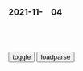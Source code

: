 ### 2021-11-　04

```note
```

<table id="tbc" style="white-space:pre-wrap">
</table>
<button onclick="toggleb()">toggle</button>
<button onclick="loadparse()">loadparse</button>
<br>
<!-- 🌸<br>🍅-　-🍑<hr>🍀 -->
<pre>
<textarea rows="30" cols="100" style="display: none" id="tar">

御前四宝：魔女前来刺杀皇上，秒掉了侍卫，皇上一出手震天撼地啊,影视,武侠片,好看视频
https://haokan.baidu.com/v?vid=13144359153747400088&sfrom=baidu-feed

皇上用侍卫的鞋搓丸子

2021/11/4 下午9:02:10

<p><font size="4""><b>
武则天《金刚经》真迹现身，曾被秘藏700多年，价值可能会超百亿</b></font>
https://mbd.baidu.com/newspage/data/landingsuper?context=%7B%22nid%22%3A%22news_10113580562538108785%22%7D

https://pics6.baidu.com/feed/48540923dd54564e9d24b32e7c87ff8bd0584fc2.jpeg?token=9a6c5fb964bade6c95b55fb085fabd4e&.jpg

<font size="1" style="color:#DCDCDC"><b>2021/11/8 下午4:05:07</b></font>

王羲之死前留下一部“草书诀”，被米芾学到了精髓，仅存410个字
https://mbd.baidu.com/newspage/data/landingsuper?context=%7B%22nid%22%3A%22news_9773189535047000410%22%7D

https://pics6.baidu.com/feed/267f9e2f07082838afad9dab2ee5f6084d08f177.jpeg?token=a4db0059073728431eb193157abe974c&.jpg

2021/11/4 下午8:49:58

100年前的一幅“馆阁体”书法，这字美到了骨子里，不输欧颜柳赵
https://mbd.baidu.com/newspage/data/landingsuper?context=%7B%22nid%22%3A%22news_9394007337912700003%22%7D

https://pics0.baidu.com/feed/4afbfbedab64034ff9ab5e34c3be26380a551d20.jpeg?token=35ae33217740319c8a307070e7815470&.jpg

2021/11/4 下午8:50:23

男子发现上帝就在人类大脑中，突破人体防御就能看见《大脑越狱》_哔哩哔哩_bilibili
https://www.bilibili.com/video/av795929032/

人类或许可以因为宗教团结，而避免大部分的战争。

杰克冒着生命的危险，把图片数据传上网络。

弹幕：啊天蓬元帅！
弹幕：啊，我看见了老婆蕾姆。。。
弹幕：我看到如来佛了
弹幕：我看到了马克思

2021/11/4 下午5:19:54

悬疑科幻短片《大脑越狱》，用科学手段让你看见“上帝”
https://baijiahao.baidu.com/s?id=1664187014212137544&wfr=spider&for=pc

2021/11/4 下午5:12:46

大脑越狱_百度百科
https://baike.baidu.com/item/%E5%A4%A7%E8%84%91%E8%B6%8A%E7%8B%B1

这是一部只有20分钟、只有两个人的短片。但是！就是这两个人撑起了整整20分钟！

2021/11/4 下午5:12:37

男子研究发现，上帝其实在人类的大脑里，越狱大脑就能看见,影视,科幻片,好看视频
https://haokan.baidu.com/v?vid=8610897989718645835&sfrom=baidu-feed

2021/11/4 下午5:04:53

韩g选手推倒荷兰名将，力保队友夺冠！后者怒骂韩g选手是垃圾
https://baijiahao.baidu.com/s?id=1658677306462278059&wfr=spider&for=pc

2021/11/4 下午4:57:56

【乔治·索罗斯：一些投资和人生... - @全球视频精选Premium 的微博精选 - 微博国际站
https://overseas.weibo.com/detail/4699525190517622

2. 当然你的经历经验越多，开启其他的门也就更容易。
3. 仅理解世界还不够，还必须理解你自己，才能往前走。

6. 必须对自己的信念保持质疑的态度，与此同时又必须有某种信念。

8. 有些事是不能量化的，所以那些人在数字计算上做得很好，但忘记了现实。
9. 哲学本身不能帮你走很远，所以你必须要经历实践，这种哲学必须是自己形成的你对世界的看法。

2021/11/4 下午4:42:32

美机构m调公布一项结果，美g学者：zg人“过度自信”
https://mbd.baidu.com/newspage/data/landingsuper?context=%7B%22nid%22%3A%22news_9278659458566904115%22%7D

b度网友2af8e8e
你脑瓜子就这点容量，人家说一样发明只是嘲讽，你还较真有一样发明，十多亿人一百年没发明几样东西丢脸不丢脸

c菊南山3316
现在到处这种盲目的自信，快和印度有一拼，还经常嘲笑人家印度，真是乌鸦笑猪黑，现在的zg需要一面镜子。 古人云:以史为镜，可以知兴替，以人为镜可以明得失，以铜为镜可以正衣冠。当下的zg缺少魏征式的人物。

m辣美景食神
…不过我们不在乎，你叫不醒一个装睡的人！

2021/11/4 下午1:38:36

从没见过，小猫叼着自己的断腿向人类求助，哀求主人接好它，感人,搞笑,萌宠,好看视频
https://haokan.baidu.com/v?vid=10641954892448734532&sfrom=baidu-feed

https://f7.baidu.com/it/u=2905386738,2946547151&fm=222&app=108&f=JPEG&.jpg

2021/11/4 下午1:31:11

海鸥一口叼走男子的手机，不负重担又放回原地，却拍下珍贵的画面,社会,奇闻轶事,好看视频
https://haokan.baidu.com/v?vid=10662114575793245004&sfrom=baidu-feed

2021/11/4 下午1:27:14

大学生发明“半自行车”，每小时能跑20公里，现已申请专利,科学,科普,好看视频
https://haokan.baidu.com/v?vid=6558852655569272043&sfrom=baidu-feed

2021/11/4 下午1:25:19

“黑伞”居然是常务副市长！
https://mbd.baidu.com/newspage/data/landingsuper?context=%7B%22nid%22%3A%22news_9673484884354922933%22%7D

2021/11/4 下午1:25:29

打工3个月倒欠公司6万，“在缅北我的命不如一条狗”
https://mbd.baidu.com/newspage/data/landingsuper?context=%7B%22nid%22%3A%22news_8838181030057941886%22%7D

2021/11/4 上午10:48:49

“原油宝”投资者：超150万本金亏完，还需倒贴近280万
https://baijiahao.baidu.com/s?id=1664807351045898469

2021/11/4 上午10:53:40

投顾陪你读早报：z行原油宝巨亏，谁能想到0.01元抄底都能破产！
https://baijiahao.baidu.com/s?id=1664729803972368193

2021/11/4 上午10:54:58

95岁女院士鼓励女性打破“玻璃天花板”，以行动争取男女平等_腾讯新闻
https://new.qq.com/omn/20211104/20211104V02G7P00.html

2021/11/4 上午10:55:36

j旅：学员训练打靶太兴奋，将枪口对旁人扫射，宪兵直接出手击毙,影视,军旅片,好看视频
https://haokan.baidu.com/v?vid=4118265912255283925&sfrom=baidu-feed

他们这样跟送死没两样。

j人就是要不怕死

你的意思是这次根本是让他们送死？

z争哪有不死人的？

长官你放我回集z营吧，我不想干了。

送他们回家。

　cggbxxvb
这训练死亡率，不用日本人，训练就死得差不多了

特战先锋

2021/11/4 上午10:41:19

马斯克学曹植，台当局学马斯克，网友看到却忍不住吐槽……
https://mbd.baidu.com/newspage/data/landingsuper?context=%7B%22nid%22%3A%22news_8939828835606934344%22%7D

2021/11/4 上午10:34:00

这个成天拷问zg的问题，一问到自己身上，外g网m就急了
https://mbd.baidu.com/newspage/data/landingsuper?context=%7B%22nid%22%3A%22news_8908568272649454869%22%7D

2021/11/4 上午10:23:06

双标星座：从来对人不对事，面对相同问题居然有截然不同的态度_网易订阅
https://www.163.com/dy/article/DMHCMP8I05289I3T.html

潇公公
http://dingyue.ws.126.net/RikSYdNf0xIZobDL0iFz=dOFBxWj=SOZJICMUaOkZz3YR1531382622122.jpeg

2021/11/4 上午10:28:51

敢怒不敢言？z俄舰队横穿“日本咽喉”让日媒破防后，美j发声：我们没意见
https://baijiahao.baidu.com/s?id=1714648068470505562

2021/11/4 上午10:22:18



</textarea>
</pre>
<!-- 🍀<br>🍑-　-🍅<hr>🌸 -->

```tip
```

<script src="https://cdn.jsdelivr.net/npm/jquery@3.5.1/dist/jquery.min.js"></script>

<link rel="stylesheet" href="https://cdn.jsdelivr.net/gh/fancyapps/fancybox@3.5.7/dist/jquery.fancybox.min.css" />
<script src="https://cdn.jsdelivr.net/gh/fancyapps/fancybox@3.5.7/dist/jquery.fancybox.min.js"></script>

<script type="text/javascript">

var __urlRegex = /(\b(https?|ftp|file):\/\/[-A-Z0-9+&@#\/%?=~_|!:,.;]*[-A-Z0-9+&@#\/%=~_|])/ig;
var __imgRegex = /\.(?:jpe?g|gif|png)$/i;

loadparse();

function parseURL($string){

    var exp = __urlRegex;
    return $string.replace(exp,function(match){
            __imgRegex.lastIndex=0;
            if(__imgRegex.test(match)){
                return '<a data-fancybox="gallery" href="' + match.replace("/p=700", "")
                 + '"><img src="' + match.replace("/p=700", "/p=160x200")+'" width="64"></a>';
            }
            else{
                return '<a href="' + match + '" target="_blank">' + match + '</a>';
            }
        }
    );
}

function loadparse() {
  tbc.innerHTML = parseURL(tar.value);
}

function toggleb() {
  var x = document.getElementById("tar");
  if (x.style.display === "none") {
    x.style.display = "";
  } else {
    x.style.display = "none";
  }
}

</script>
